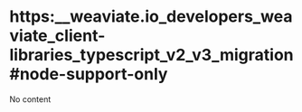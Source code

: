 # https:__weaviate.io_developers_weaviate_client-libraries_typescript_v2_v3_migration#node-support-only
No content
